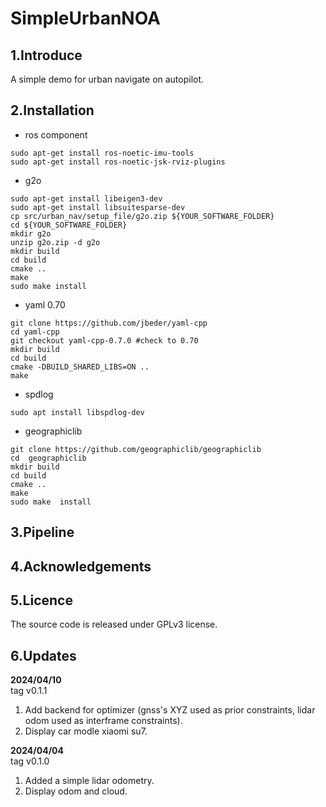 # SimpleUrbanNOA

## 1.Introduce
A simple demo for urban navigate on autopilot. <br>

## 2.Installation
+ ros component
```
sudo apt-get install ros-noetic-imu-tools
sudo apt-get install ros-noetic-jsk-rviz-plugins
```
+ g2o <br>
```shell
sudo apt-get install libeigen3-dev
sudo apt-get install libsuitesparse-dev 
cp src/urban_nav/setup_file/g2o.zip ${YOUR_SOFTWARE_FOLDER}
cd ${YOUR_SOFTWARE_FOLDER}
mkdir g2o
unzip g2o.zip -d g2o
mkdir build
cd build
cmake ..
make 
sudo make install 
```
+ yaml 0.70
```shell
git clone https://github.com/jbeder/yaml-cpp
cd yaml-cpp
git checkout yaml-cpp-0.7.0 #check to 0.70
mkdir build 
cd build
cmake -DBUILD_SHARED_LIBS=ON ..
make 
```
+ spdlog
```shell
sudo apt install libspdlog-dev
```
+ geographiclib
```
git clone https://github.com/geographiclib/geographiclib
cd  geographiclib
mkdir build
cd build
cmake ..
make 
sudo make  install
```


## 3.Pipeline


## 4.Acknowledgements



## 5.Licence
The source code is released under GPLv3 license. <br>

## 6.Updates

**2024/04/10** <br>
tag v0.1.1 <br>
1. Add backend for optimizer (gnss's XYZ used as prior constraints, lidar odom used as interframe constraints). <br>
2. Display car modle xiaomi su7. <br>

**2024/04/04** <br>
tag v0.1.0 <br>
1. Added a simple lidar odometry. <br>
2. Display odom and cloud. <br>
<br>